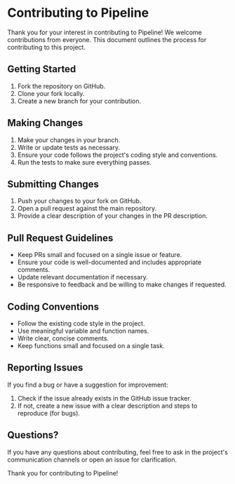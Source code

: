 # Contributing to Pipeline

Thank you for your interest in contributing to Pipeline! We welcome contributions from everyone. This document outlines the process for contributing to this project.

## Getting Started

1. Fork the repository on GitHub.
2. Clone your fork locally.
3. Create a new branch for your contribution.

## Making Changes

1. Make your changes in your branch.
2. Write or update tests as necessary.
3. Ensure your code follows the project's coding style and conventions.
4. Run the tests to make sure everything passes.

## Submitting Changes

1. Push your changes to your fork on GitHub.
2. Open a pull request against the main repository.
3. Provide a clear description of your changes in the PR description.

## Pull Request Guidelines

- Keep PRs small and focused on a single issue or feature.
- Ensure your code is well-documented and includes appropriate comments.
- Update relevant documentation if necessary.
- Be responsive to feedback and be willing to make changes if requested.

## Coding Conventions

- Follow the existing code style in the project.
- Use meaningful variable and function names.
- Write clear, concise comments.
- Keep functions small and focused on a single task.

## Reporting Issues

If you find a bug or have a suggestion for improvement:

1. Check if the issue already exists in the GitHub issue tracker.
2. If not, create a new issue with a clear description and steps to reproduce (for bugs).

## Questions?

If you have any questions about contributing, feel free to ask in the project's communication channels or open an issue for clarification.

Thank you for contributing to Pipeline!
